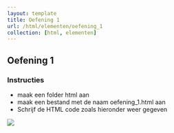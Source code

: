 ```yaml
---
layout: template
title: Oefening 1
url: /html/elementen/oefening_1
collection: [html, elementen]
---
```


## Oefening 1

<div class="highlight">
    <h3>Instructies</h3>
    <ul>
        <li>maak een folder html aan</li>
        <li>maak een bestand met de naam oefening_1.html aan</li>
        <li>Schrijf de HTML code zoals hieronder weer gegeven</li>
    </ul>
</div>

<img src="{{ '/html/elementen/images/oefening_1.png' | relative_url}}" />